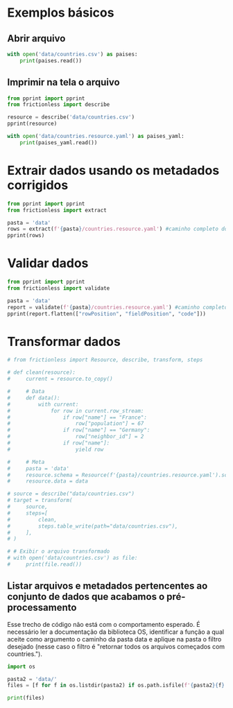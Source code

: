 # Exemplos básicos

## Abrir arquivo
```python script
with open('data/countries.csv') as paises:
    print(paises.read())
```

## Imprimir na tela o arquivo
```python script
from pprint import pprint
from frictionless import describe

resource = describe('data/countries.csv')
pprint(resource)
```

<!-- ## Insere novos metadados no schema e corrige tipo de dado (ALTERAR PATH DO YAML PARA coutries.csv)
```python script
from frictionless import Detector, describe

detectar = Detector(field_missing_values=["", "n/a"]) # informa quais os valores que o sistema deve interpretar como valor faltante
resource = describe('data/countries.csv', detector=detectar) #aplica substituição ao arquivo countries.csv
resource.schema.get_field("neighbor_id").type="integer" #modifica tipo de dado da coluna neighbor_id para inteiro
resource.schema.foreign_keys.append(
    {"fields": ["neighbor_id"], "reference": {"resource": "", "fields": ["id"]}} 
) #cria vínculo entre colunas neighbor_id e id. Informando que neighbor_id é chave estrangeira a qual sua referência é a coluna id localizada no mesmo arquivo
resource.to_yaml("data/countries.resource.yaml")
``` -->

```python script
with open('data/countries.resource.yaml') as paises_yaml:
    print(paises_yaml.read())
```

# Extrair dados usando os metadados corrigidos
```python script
from pprint import pprint
from frictionless import extract

pasta = 'data'
rows = extract(f'{pasta}/countries.resource.yaml') #caminho completo do arquivo
pprint(rows)
```

# Validar dados
```python script
from pprint import pprint
from frictionless import validate

pasta = 'data'
report = validate(f'{pasta}/countries.resource.yaml') #caminho completo do arquivo
pprint(report.flatten(["rowPosition", "fieldPosition", "code"]))
```

# Transformar dados
```python script
# from frictionless import Resource, describe, transform, steps

# def clean(resource):
#     current = resource.to_copy()

#     # Data
#     def data():
#         with current:
#             for row in current.row_stream:
#                 if row["name"] == "France":
#                     row["population"] = 67
#                 if row["name"] == "Germany":
#                     row["neighbor_id"] = 2
#                 if row["name"]:
#                     yield row

#     # Meta
#     pasta = 'data'
#     resource.schema = Resource(f'{pasta}/countries.resource.yaml').schema #caminho completo do arquivo
#     resource.data = data

# source = describe("data/countries.csv")
# target = transform(
#     source,
#     steps=[
#         clean,
#         steps.table_write(path="data/countries.csv"),
#     ],
# )

# # Exibir o arquivo transformado
# with open('data/countries.csv') as file:
#     print(file.read())
```

## Listar arquivos e metadados pertencentes ao conjunto de dados que acabamos o pré-processamento

Esse trecho de código não está com o comportamento esperado. É necessário ler a documentação da biblioteca OS, identificar a função a qual aceite como argumento o caminho da pasta data e aplique na pasta o filtro desejado (nesse caso o filtro é "retornar todos os arquivos começados com countries.").

```python script
import os

pasta2 = 'data/'
files = [f for f in os.listdir(pasta2) if os.path.isfile(f'{pasta2}{f}') and f.startswith('countries.')]

print(files)

```


